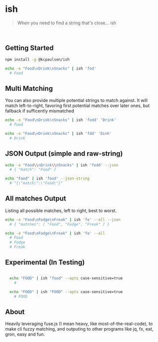 # ish
> When you need to find a string that's close... ish

</br>

## Getting Started

  ```bash
  npm install -g @kcpaulsen/ish
  ```

  ```bash
  echo -e "Food\nDrink\nSnacks" | ish 'fod'
    # Food
  ```

## Multi Matching

  You can also provide multiple potential strings to match against.
  It will match left-to-right, favoring first potential matches over later ones,
  but fallback if sufficently mismatched

  ```bash
  echo -e "Food\nDrink\nSnacks" | ish 'fodd' 'Drink'
    # Food

  echo -e "Food\nDrink\nSnacks" | ish 'fdd' 'Dink'
    # Drink
  ```

## JSON Output (simple and raw-string)

  ```bash
  echo -e "Food\\nDrink\\nSnacks" | ish 'fodd' --json
    # { "match": "Food" }

  echo "Food" | ish 'food' --json-string
    # "{\"match\":\"Food\"}"
  ```

## All matches Output

  Listing all possible matches, left to right, best to worst.

  ```bash
  echo -e "Food\nFodge\nFreak" | ish 'fo' --all --json
    # { "matches": [ "Food", "Fodge", "Freak" ] }

  echo -e "Food\nFodge\nFreak" | ish 'fo' --all
    # Food
    # Fodge
    # Freak
  ```

## Experimental (In Testing)

  ```bash

    echo "FOOD" | ish "food" --opts case-sensitive=true
      #

    echo "FOOD" | ish "FOOD" --opts case-sensitive=true
      # FOOD
  ```

## About

  Heavily leveraging fuse.js (I mean heavy, like most-of-the-real-code), to make cli fuzzy matching,
  and outputing to other programs like jq, fx, eat, gron, easy and fun.

